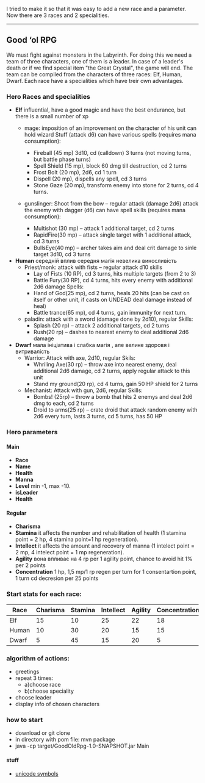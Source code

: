 I tried to make it so that it was easy to add a new race and a parameter.
Now there are 3 races and 2 specialities.

________________________________________________________________________
## Good ‘ol RPG
We must fight against monsters in the Labyrinth.
For doing this we need a team of three characters, one of them is a leader.
In case of a leader's death or if we find special item "the Great Crystal", the game will end.
The team can be compiled from the characters of three races: Elf, Human, Dwarf.
Each race have a specialities which have treir own advantages.
### Hero Races and specialities
 - __Elf__ influential, have a good magic and have the best endurance, but there is a small number of xp
   - mage:
imposition of an improvement on the character of his unit
can hold wizard Stuff (attack d6)
can have various spells (requires mana consumption):
      - Fireball (45 mp) 3d10, cd (calldown) 3 turns (not moving turns, but battle phase turns)
      - Spell Shield (15 mp), block 60 dmg till destruction, cd 2 turns
      - Frost Bolt (20 mp), 2d6, cd 1 turn
      - Dispell (20 mp), dispells any spell, cd 3 turns
      - Stone Gaze (20 mp), transform enemy into stone for 2 turns, cd 4 turns.

   - gunslinger:
        Shoot from the bow – regular attack (damage 2d6)
        attack the enemy with dagger (d6)
        can have spell skills (requires mana consumption):
      - Multishot (30 mp) – attack 1 additional target, cd 2 turns
      - RapidFire(30 mp) – attack single target with 1 additional attack, cd 3 turns
      - BullsEye(40 mp) – archer takes aim and deal crit damage to sinle target 3d10, cd 3 turns
 - __Human__ середній вплив середня магія невелика виносливість
    - Priest/monk:
attack with fists – regular attack d10
skills
      - Lay of Fists (10 RP), cd 3 turns, hits multiple targets (from 2 to 3)
      - Battle Fury(30 RP), cd 4 turns, hits every enemy with additional 2d6 damage
Spells: 
      - Hand of God(25 mp), cd 2 turns, heals 20 hits (can be cast on itself or other unit, if casts on UNDEAD deal damage instead of heal)
      - Battle trance(65 mp), cd 4 turns, gain immunity for next turn.
    - paladin:
attack with a sword (damage done by 2d10), regular
Skills:
      - Splash (20 rp) – attack 2 additional targets, cd 2 turns
      - Rush(20 rp) – dashes to nearest enemy to deal additional 2d6 damage
 - __Dwarf__ мала ініціатива і слабка магія , але велике здоровя і витривалість
    - Warrior:
Attack with axe, 2d10, regular
Skils:
      - Whriling Axe(30 rp) – throw axe into nearest enemy, deal additional 2d6 damage, cd 2 turns, apply regular attack to this unit
      - Stand my ground(20 rp), cd 4 turns, gain 50 HP shield for 2 turns
    - Mechanist:
Attack with gun, 2d6, regular
Skills:
      - Bombs! (25rp) – throw a bomb that hits 2 enemys and deal 2d6 dmg to each, cd 2 turns
      - Droid to arms(25 rp) – crate droid that attack random enemy with 2d6 every turn, lasts 3 turns, cd 5 turns, has 50 HP
### Hero parameters
#### Main
 - __Race__
 - __Name__
 - __Health__
 - __Manna__
 - __Level__ min -1, max -10.
 - __isLeader__ 
 - __Health__
 #### Regular
 - __Charisma__
 - __Stamina__ it affects the number and rehabilitation of health (1 stamina point = 2 hp, 4 stamina point=1 hp regeneration). 
 - __Intellect__ it affects the amount and recovery of manna (1 intelect point = 2 mp, 4 intelect point = 1 mp regeneration).
 - __Agility__  вона впливає на 4 rp per 1 agility point, chance to avoid hit 1% per 2 points
 - __Concentration__ 1 hp, 1,5 mp/1 rp regen per turn for 1 consentartion point, 1 turn cd decresion per 25 points
 ### Start stats for each race:
  Race  |  Charisma | Stamina | Intellect | Agility | Concentration  
------- | --------- | ------- | --------- | ------- | -------------   
  Elf | 15 | 10 | 25 | 22 | 18
  Human | 10 | 30 | 20 | 15 | 15
  Dwarf | 5 | 45 | 15 | 20 | 5 
  
### algorithm of actions:
 - greetings
 - repeat 3 times:
   - a)choose race
   - b)choose speciality
 - choose leader
 - display info of chosen characters
### how to start
 - download or git clone
 - in directory with pom file: mvn package
 - java -cp target/GoodOldRpg-1.0-SNAPSHOT.jar Main
 
#### __stuff__
 - [unicode symbols](https://unicode-table.com/ru/#box-drawing)

